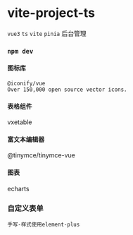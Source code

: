 # vite-project-ts

`vue3` `ts` `vite` `pinia` 后台管理

### `npm dev`

#### 图标库

```text
@iconify/vue 
Over 150,000 open source vector icons.
```

#### 表格组件
vxetable


#### 富文本编辑器

@tinymce/tinymce-vue


#### 图表

echarts


### 自定义表单

```text
手写-样式使用element-plus
```